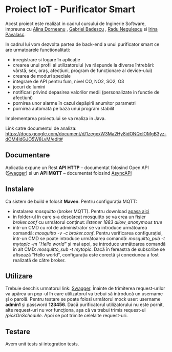 # Proiect IoT - Purificator Smart

Acest proiect este realizat in cadrul cursului de Inginerie Software, impreuna cu [Alina Dorneanu](https://github.com/alina0311) , [Gabriel Badescu](https://github.com/BadescuGabi) , [Radu Negulescu](https://github.com/radunegulescu) si [Irina Pavalasc](https://github.com/IrinaPavalasc).

In cadrul lui vom dezvolta partea de back-end a unui purificator smart ce are urmatoarele functionalitati:

- înregistrare si logare în aplicație
- crearea unui profil al utilizatorului (va răspunde la diverse întrebări: vârstă, sex, oraș, afecțiuni, program de funcționare al device-ului)
- crearea de moduri speciale 
- integrare de API pentru fum, nivel CO, NO2, SO2, O3
- jocuri de lumini
- notificari privind depasirea valorilor medii (personalizate in functie de afectiuni)
- pornirea unor alarme în cazul depășirii anumitor parametri
- pornirea automată pe baza unui program stabilit

Implementarea proiectului se va realiza in Java.

Link catre documentul de analiza: https://docs.google.com/document/d/1zegxxW3Ma2Hy8idONQcIOMgB3yz-dOM4IdGJO5W8LvM/edit#

## Documentare
Aplicatia expune un Rest **API HTTP** – documentat folosind Open API ([Swagger](http://localhost:8080/swagger-ui.html#/demo-application)) si un **API MQTT** – documentat folosind  [AsyncAPI](asyncapi.yaml)

## Instalare
Ca sistem de build e folosit **Maven**. 
Pentru configurația MQTT:
- instalarea _mosquitto_ (broker MQTT). Pentru download [apasa aici](https://mosquitto.org/download/)
- în folder-ul în care s-a descărcat mosquitto se va crea un fișier _broker.conf_ cu următorul conținut:
_listener 1883
allow_anonymous true_
- într-un CMD cu rol de administrator se va introduce următoarea comandă: _mosquitto -v -c broker.conf_.
Pentru verificarea configurației, într-un CMD se poate introduce următoarea comandă: _mosquitto_pub -t mytopic -m "Hello world"_ și mai apoi, se introduce următoarea comandă în alt CMD: _mosquitto_sub -t mytopic_. Dacă în fereastra de subscribe se afisează "Hello world", configurația este corectă și conexiunea a fost realizată de către broker. 


## Utilizare
Trebuie deschis urmatorul link: [Swagger](http://localhost:8080/swagger-ui.html#/demo-application).
Înainte de trimiterea request-urilor va apărea un pop-ul în care utilizatorul va trebui să introducă un username și o parolă. Pentru testare se poate folosi următorul mock user:
username **admin1** și password **123456**.
Dacă purificatorul utilizatorului nu este pornit, alte request-uri nu vor funcționa, așa că va trebui trimis request-ul _/pickOnSchedule_.
Apoi se pot trimite celelalte request-uri.

## Testare
Avem unit tests si integration tests.
